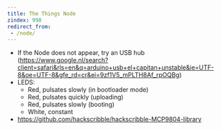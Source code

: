 ```yaml
---
title: The Things Node
zindex: 998
redirect_from:
 - /node/
---
```


* If the Node does not appear, try an USB hub (https://www.google.nl/search?client=safari&rls=en&q=arduino+usb+el+capitan+unstable&ie=UTF-8&oe=UTF-8&gfe_rd=cr&ei=9zf1V5_mPLTH8Af_rpOQBg)
* LEDS:
    * Red, pulsates slowly (in bootloader mode)
    * Red, pulsates quickly (uploading)
    * Red, pulsates slowly (booting)
    * White, constant
* https://github.com/hackscribble/hackscribble-MCP9804-library
